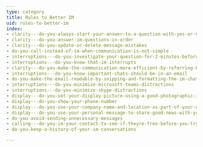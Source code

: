 ```yaml
---
type: category
title: Rules to Better IM
uid: rules-to-better-im
index:
- clarity---do-you-always-start-your-answer-to-a-question-with-yes-or-no-first-then-give-your-opinion
- clarity---do-you-answer-im-questions-in-order
- clarity---do-you-update-or-delete-message-mistakes
- do-you-call-instead-of-im-when-communication-is-not-simple
- interruptions---do-you-investigate-your-question-for-2-minutes-before-asking-someone-on-im
- interruptions---do-you-know-that-im-interrupts
- clarity---do-you-make-the-communication-more-efficient-by-referring-back-to-a-subject-of-an-email
- interruptions---do-you-know-important-chats-should-be-in-an-email
- do-you-make-the-email-readable-by-snipping-and-formatting-the-im-chat
- interruptions---do-you-minimize-microsoft-teams-distractions
- interruptions---do-you-minimize-skype-distractions
- display---do-you-set-your-display-picture-using-a-good-photographic-image-of-yourself
- display---do-you-show-your-phone-number
- display---do-you-use-your-company-name-and-location-as-part-of-your-display-name
- display---do-you-use-your-personal-message-to-share-good-news-with-your-contacts
- do-you-avoid-sending-unnecessary-messages
- calling---do-you-im-your-contact-to-see-if-theyre-free-before-you-try-calling-them
- do-you-keep-a-history-of-your-im-conversations

---
```

<p>​​</p>


